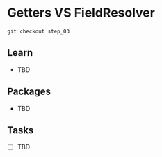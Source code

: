 # Getters VS FieldResolver

`git checkout step_03`

## Learn
- TBD

## Packages

- TBD

## Tasks
- [ ] TBD
